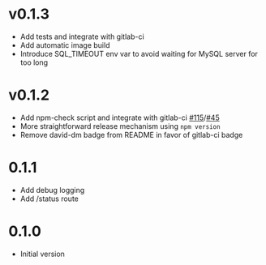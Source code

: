 # v0.1.3
  * Add tests and integrate with gitlab-ci
  * Add automatic image build
  * Introduce SQL_TIMEOUT env var to avoid waiting for MySQL server for too long

# v0.1.2
  * Add npm-check script and integrate with gitlab-ci [#115](devteamreims/4ME#115)/[#45](devteamreims/4ME#45)
  * More straightforward release mechanism using `npm version`
  * Remove david-dm badge from README in favor of gitlab-ci badge

# 0.1.1
  * Add debug logging
  * Add /status route

# 0.1.0
  * Initial version

